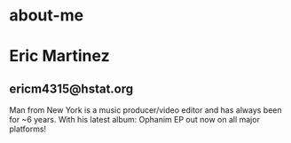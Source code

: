 # about-me
<h1>Eric Martinez</h1>
<h2>ericm4315@hstat.org</h2>
<p> Man from New York is a music producer/video editor and has always been for ~6 years. With his latest album: Ophanim EP out now on all major platforms!</p>